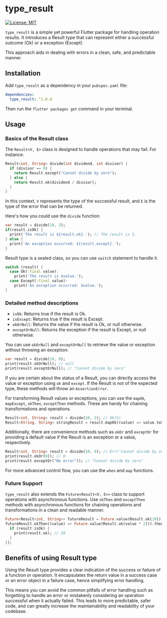 # type_result

[![License: MIT](https://img.shields.io/badge/License-MIT-yellow.svg)](https://opensource.org/licenses/MIT)

`type_result` is a simple yet powerful Flutter package for handling operation results. It introduces a Result type that can represent either a successful outcome (Ok) or a exception (Except). 

This approach aids in dealing with errors in a clean, safe, and predictable manner.

## Installation

Add `type_result` as a dependency in your `pubspec.yaml` file:

```yaml
dependencies:
  type_result: ^1.0.0
```

Then run the `flutter packages get` command in your terminal.

## Usage

### Basics of the Result class

The `Result<V, E>` class is designed to handle operations that may fail. For instance:

```dart
Result<int, String> divide(int dividend, int divisor) {
  if (divisor == 0) {
    return Result.except("Cannot divide by zero");
  } else {
    return Result.ok(dividend / divisor);
  }
}
```

In this context, `V` represents the type of the successful result, and `E` is the type of the error that can be returned.

Here's how you could use the `divide` function:

```dart
var result = divide(10, 2);
if(result.isOk) {
  print('The result is ${result.ok}.'); // The result is 5.
} else {
  print('An exception occurred: ${result.except}.');
}
```

Result type is a sealed class, so you can use `switch` statement to handle it.

```dart
switch (result) {
  case Ok(:final value):
    print('The result is $value.');
  case Except(:final value):
    print('An exception occurred: $value.');
}
```

### Detailed method descriptions

* `isOk`: Returns true if the result is Ok.
* `isExcept`: Returns true if the result is Except.
* `okOrNull`: Returns the value if the result is Ok, or null otherwise.
* `exceptOrNull`: Returns the exception if the result is Except, or null otherwise.

You can use `okOrNull` and `exceptOrNull` to retrieve the value or exception without throwing an exception:

```dart
var result = divide(10, 0);
print(result.okOrNull); // null
print(result.exceptOrNull); // "Cannot divide by zero"
```

If you are certain about the status of a Result, you can directly access the value or exception using `ok` and `except`. If the Result is not of the expected type, these methods will throw an `AssertionError`.

For transforming Result values or exceptions, you can use the `mapOk`, `mapExcept`, `okThen`, `exceptThen` methods. These are handy for chaining transformations and operations.

```dart
Result<int, String> result = divide(10, 2); // Ok(5)
Result<String, String> stringResult = result.mapOk((value) => value.toString()); // Ok("5")
```

Additionally, there are convenience methods such as `okOr` and `exceptOr` for providing a default value if the Result is an exception or a value, respectively.

```dart
Result<int, String> result = divide(10, 0); // Err("Cannot divide by zero")
print(result.okOr(0)); // 0
print(result.exceptOr("No error")); // "Cannot divide by zero"
```

For more advanced control flow, you can use the `when` and `map` functions.

### Future Support

`type_result` also extends the `Future<Result<V, E>>` class to support operations with asynchronous functions. Use `okThen` and `exceptThen` methods with asynchronous functions for chaining operations and transformations in a clean and readable manner.

```dart
Future<Result<int, String>> futureResult = Future.value(Result.ok(10));
futureResult.okThen((value) => Future.value(Result.ok(value * 2))).then((result) {
  if (result.isOk) {
    print(result.ok); // 20
  }
});
```

## Benefits of using Result type

Using the Result type provides a clear indication of the success or failure of a function or operation. It encapsulates the return value in a success case or an error object in a failure case, hence simplifying error handling. 

This means you can avoid the common pitfalls of error handling such as forgetting to handle an error or mistakenly considering an operation successful when it actually failed. This leads to more predictable, safer code, and can greatly increase the maintainability and readability of your codebase.

